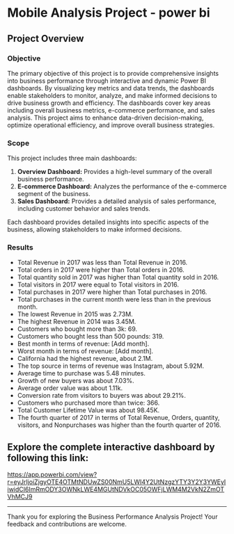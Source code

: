 # Mobile Analysis Project - power bi

## Project Overview

### Objective

The primary objective of this project is to provide comprehensive insights into business performance through interactive and dynamic Power BI dashboards. By visualizing key metrics and data trends, the dashboards enable stakeholders to monitor, analyze, and make informed decisions to drive business growth and efficiency. The dashboards cover key areas including overall business metrics, e-commerce performance, and sales analysis. This project aims to enhance data-driven decision-making, optimize operational efficiency, and improve overall business strategies.

### Scope

This project includes three main dashboards:
1. **Overview Dashboard:** Provides a high-level summary of the overall business performance.
2. **E-commerce Dashboard:** Analyzes the performance of the e-commerce segment of the business.
3. **Sales Dashboard:** Provides a detailed analysis of sales performance, including customer behavior and sales trends.

Each dashboard provides detailed insights into specific aspects of the business, allowing stakeholders to make informed decisions.

### Results

- Total Revenue in 2017 was less than Total Revenue in 2016.
- Total orders in 2017 were higher than Total orders in 2016.
- Total quantity sold in 2017 was higher than Total quantity sold in 2016.
- Total visitors in 2017 were equal to Total visitors in 2016.
- Total purchases in 2017 were higher than Total purchases in 2016.
- Total purchases in the current month were less than in the previous month.
- The lowest Revenue in 2015 was 2.73M.
- The highest Revenue in 2014 was 3.45M.
- Customers who bought more than 3k: 69.
- Customers who bought less than 500 pounds: 319.
- Best month in terms of revenue: [Add month].
- Worst month in terms of revenue: [Add month].
- California had the highest revenue, about 2.1M.
- The top source in terms of revenue was Instagram, about 5.92M.
- Average time to purchase was 5.48 minutes.
- Growth of new buyers was about 7.03%.
- Average order value was about 1.11k.
- Conversion rate from visitors to buyers was about 29.21%.
- Customers who purchased more than twice: 366.
- Total Customer Lifetime Value was about 98.45K.
- The fourth quarter of 2017 in terms of Total Revenue, Orders, quantity, visitors, and Nonpurchases was higher than the fourth quarter of 2016.

## Explore the complete interactive dashboard by following this link:
  https://app.powerbi.com/view?r=eyJrIjoiZjgyOTE4OTMtNDUwZS00NmU5LWI4Y2UtNzgzYTY3Y2Y3YWEyIiwidCI6ImRmODY3OWNkLWE4MGUtNDVkOC05OWFjLWM4M2VkN2ZmOTVhMCJ9


---

Thank you for exploring the Business Performance Analysis Project! Your feedback and contributions are welcome.
